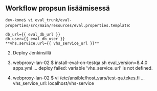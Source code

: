 
Workflow propsun lisäämisessä
-----------------------------




`dev-kone$ vi eval_trunk/eval-properties/src/main/resources/eval.properties.template`:

    db_url={{ eval_db_url }}
    db_user={{ eval_db_user }}
    **vhs.service.url={{ vhs_service_url }}**

2. Deploy Jenkinsillä
3. webproxy-lan-02 $ install-eval-on-testqa.sh eval_version=8.4.0 apps.yml
…
deploy failed: variable ’vhs_service_url’ is not defined. 

4. webproxy-lan-02 $ vi /etc/ansible/host_vars/test-qa.tekes.fi
…
vhs_service_url: localhost/vhs-service


